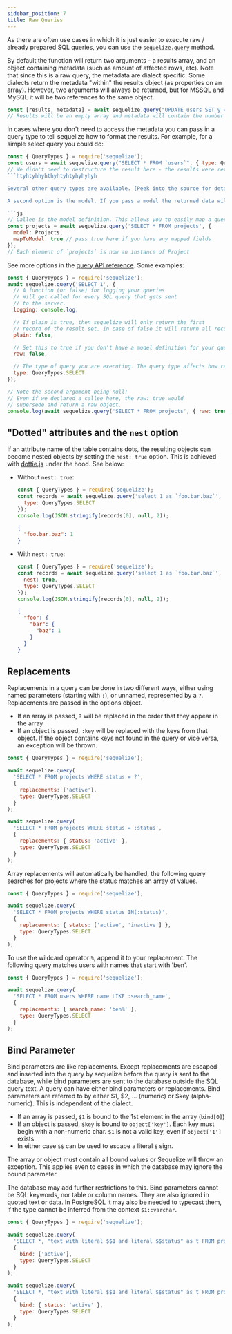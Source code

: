 ```yaml
---
sidebar_position: 7
title: Raw Queries
---
```


As there are often use cases in which it is just easier to execute raw / already prepared SQL queries, you can use the [`sequelize.query`](pathname:///api/v6/class/src/sequelize.js~Sequelize.html#instance-method-query) method.

By default the function will return two arguments - a results array, and an object containing metadata (such as amount of affected rows, etc). Note that since this is a raw query, the metadata are dialect specific. Some dialects return the metadata "within" the results object (as properties on an array). However, two arguments will always be returned, but for MSSQL and MySQL it will be two references to the same object.

```js
const [results, metadata] = await sequelize.query("UPDATE users SET y = 42 WHERE x = 12");
// Results will be an empty array and metadata will contain the number of affected rows.
```

In cases where you don't need to access the metadata you can pass in a query type to tell sequelize how to format the results. For example, for a simple select query you could do:

```js
const { QueryTypes } = require('sequelize');
const users = await sequelize.query("SELECT * FROM `users`", { type: QueryTypes.SELECT });
// We didn't need to destructure the result here - the results were returned directly
```htyhtyhhyhthyhtyhtyhyhyhyh

Several other query types are available. [Peek into the source for details](https://github.com/sequelize/sequelize/blob/main/src/query-types.ts).

A second option is the model. If you pass a model the returned data will be instances of that model.

```js
// Callee is the model definition. This allows you to easily map a query to a predefined model
const projects = await sequelize.query('SELECT * FROM projects', {
  model: Projects,
  mapToModel: true // pass true here if you have any mapped fields
});
// Each element of `projects` is now an instance of Project
```

See more options in the [query API reference](pathname:///api/v6/class/src/sequelize.js~Sequelize.html#instance-method-query). Some examples:

```js
const { QueryTypes } = require('sequelize');
await sequelize.query('SELECT 1', {
  // A function (or false) for logging your queries
  // Will get called for every SQL query that gets sent
  // to the server.
  logging: console.log,

  // If plain is true, then sequelize will only return the first
  // record of the result set. In case of false it will return all records.
  plain: false,

  // Set this to true if you don't have a model definition for your query.
  raw: false,

  // The type of query you are executing. The query type affects how results are formatted before they are passed back.
  type: QueryTypes.SELECT
});

// Note the second argument being null!
// Even if we declared a callee here, the raw: true would
// supersede and return a raw object.
console.log(await sequelize.query('SELECT * FROM projects', { raw: true }));
```

## "Dotted" attributes and the `nest` option

If an attribute name of the table contains dots, the resulting objects can become nested objects by setting the `nest: true` option. This is achieved with [dottie.js](https://github.com/mickhansen/dottie.js/) under the hood. See below:

* Without `nest: true`:

  ```js
  const { QueryTypes } = require('sequelize');
  const records = await sequelize.query('select 1 as `foo.bar.baz`', {
    type: QueryTypes.SELECT
  });
  console.log(JSON.stringify(records[0], null, 2));
  ```

  ```json
  {
    "foo.bar.baz": 1
  }
  ```

* With `nest: true`:

  ```js
  const { QueryTypes } = require('sequelize');
  const records = await sequelize.query('select 1 as `foo.bar.baz`', {
    nest: true,
    type: QueryTypes.SELECT
  });
  console.log(JSON.stringify(records[0], null, 2));
  ```

  ```json
  {
    "foo": {
      "bar": {
        "baz": 1
      }
    }
  }
  ```

## Replacements

Replacements in a query can be done in two different ways, either using named parameters (starting with `:`), or unnamed, represented by a `?`. Replacements are passed in the options object.

* If an array is passed, `?` will be replaced in the order that they appear in the array
* If an object is passed, `:key` will be replaced with the keys from that object. If the object contains keys not found in the query or vice versa, an exception will be thrown.

```js
const { QueryTypes } = require('sequelize');

await sequelize.query(
  'SELECT * FROM projects WHERE status = ?',
  {
    replacements: ['active'],
    type: QueryTypes.SELECT
  }
);

await sequelize.query(
  'SELECT * FROM projects WHERE status = :status',
  {
    replacements: { status: 'active' },
    type: QueryTypes.SELECT
  }
);
```

Array replacements will automatically be handled, the following query searches for projects where the status matches an array of values.

```js
const { QueryTypes } = require('sequelize');

await sequelize.query(
  'SELECT * FROM projects WHERE status IN(:status)',
  {
    replacements: { status: ['active', 'inactive'] },
    type: QueryTypes.SELECT
  }
);
```

To use the wildcard operator `%`, append it to your replacement. The following query matches users with names that start with 'ben'.

```js
const { QueryTypes } = require('sequelize');

await sequelize.query(
  'SELECT * FROM users WHERE name LIKE :search_name',
  {
    replacements: { search_name: 'ben%' },
    type: QueryTypes.SELECT
  }
);
```

## Bind Parameter

Bind parameters are like replacements. Except replacements are escaped and inserted into the query by sequelize before the query is sent to the database, while bind parameters are sent to the database outside the SQL query text. A query can have either bind parameters or replacements. Bind parameters are referred to by either $1, $2, ... (numeric) or $key (alpha-numeric). This is independent of the dialect.

* If an array is passed, `$1` is bound to the 1st element in the array (`bind[0]`)
* If an object is passed, `$key` is bound to `object['key']`. Each key must begin with a non-numeric char. `$1` is not a valid key, even if `object['1']` exists.
* In either case `$$` can be used to escape a literal `$` sign.

The array or object must contain all bound values or Sequelize will throw an exception. This applies even to cases in which the database may ignore the bound parameter.

The database may add further restrictions to this. Bind parameters cannot be SQL keywords, nor table or column names. They are also ignored in quoted text or data. In PostgreSQL it may also be needed to typecast them, if the type cannot be inferred from the context `$1::varchar`.

```js
const { QueryTypes } = require('sequelize');

await sequelize.query(
  'SELECT *, "text with literal $$1 and literal $$status" as t FROM projects WHERE status = $1',
  {
    bind: ['active'],
    type: QueryTypes.SELECT
  }
);

await sequelize.query(
  'SELECT *, "text with literal $$1 and literal $$status" as t FROM projects WHERE status = $status',
  {
    bind: { status: 'active' },
    type: QueryTypes.SELECT
  }
);
```
